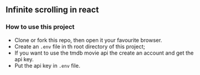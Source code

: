## Infinite scrolling in react
### How to use this project
- Clone or fork this repo, then open it your favourite browser.
- Create an `.env` file in th root directory of this project;
- If you want to use the tmdb movie api the create an account and get the api key.
- Put the api key in `.env` file.